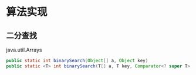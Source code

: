# 算法实现
## 二分查找
java.util.Arrays
```java
public static int binarySearch(Object[] a, Object key)
public static <T> int binarySearch(T[] a, T key, Comparator<? super T> c)
```
